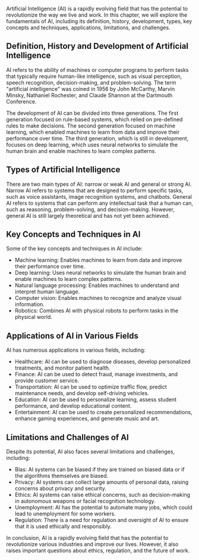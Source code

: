 

Artificial Intelligence (AI) is a rapidly evolving field that has the potential to revolutionize the way we live and work. In this chapter, we will explore the fundamentals of AI, including its definition, history, development, types, key concepts and techniques, applications, limitations, and challenges.

Definition, History and Development of Artificial Intelligence
--------------------------------------------------------------

AI refers to the ability of machines or computer programs to perform tasks that typically require human-like intelligence, such as visual perception, speech recognition, decision-making, and problem-solving. The term "artificial intelligence" was coined in 1956 by John McCarthy, Marvin Minsky, Nathaniel Rochester, and Claude Shannon at the Dartmouth Conference.

The development of AI can be divided into three generations. The first generation focused on rule-based systems, which relied on pre-defined rules to make decisions. The second generation focused on machine learning, which enabled machines to learn from data and improve their performance over time. The third generation, which is still in development, focuses on deep learning, which uses neural networks to simulate the human brain and enable machines to learn complex patterns.

Types of Artificial Intelligence
--------------------------------

There are two main types of AI: narrow or weak AI and general or strong AI. Narrow AI refers to systems that are designed to perform specific tasks, such as voice assistants, image recognition systems, and chatbots. General AI refers to systems that can perform any intellectual task that a human can, such as reasoning, problem-solving, and decision-making. However, general AI is still largely theoretical and has not yet been achieved.

Key Concepts and Techniques in AI
---------------------------------

Some of the key concepts and techniques in AI include:

* Machine learning: Enables machines to learn from data and improve their performance over time.
* Deep learning: Uses neural networks to simulate the human brain and enable machines to learn complex patterns.
* Natural language processing: Enables machines to understand and interpret human language.
* Computer vision: Enables machines to recognize and analyze visual information.
* Robotics: Combines AI with physical robots to perform tasks in the physical world.

Applications of AI in Various Fields
------------------------------------

AI has numerous applications in various fields, including:

* Healthcare: AI can be used to diagnose diseases, develop personalized treatments, and monitor patient health.
* Finance: AI can be used to detect fraud, manage investments, and provide customer service.
* Transportation: AI can be used to optimize traffic flow, predict maintenance needs, and develop self-driving vehicles.
* Education: AI can be used to personalize learning, assess student performance, and develop educational content.
* Entertainment: AI can be used to create personalized recommendations, enhance gaming experiences, and generate music and art.

Limitations and Challenges of AI
--------------------------------

Despite its potential, AI also faces several limitations and challenges, including:

* Bias: AI systems can be biased if they are trained on biased data or if the algorithms themselves are biased.
* Privacy: AI systems can collect large amounts of personal data, raising concerns about privacy and security.
* Ethics: AI systems can raise ethical concerns, such as decision-making in autonomous weapons or facial recognition technology.
* Unemployment: AI has the potential to automate many jobs, which could lead to unemployment for some workers.
* Regulation: There is a need for regulation and oversight of AI to ensure that it is used ethically and responsibly.

In conclusion, AI is a rapidly evolving field that has the potential to revolutionize various industries and improve our lives. However, it also raises important questions about ethics, regulation, and the future of work.
